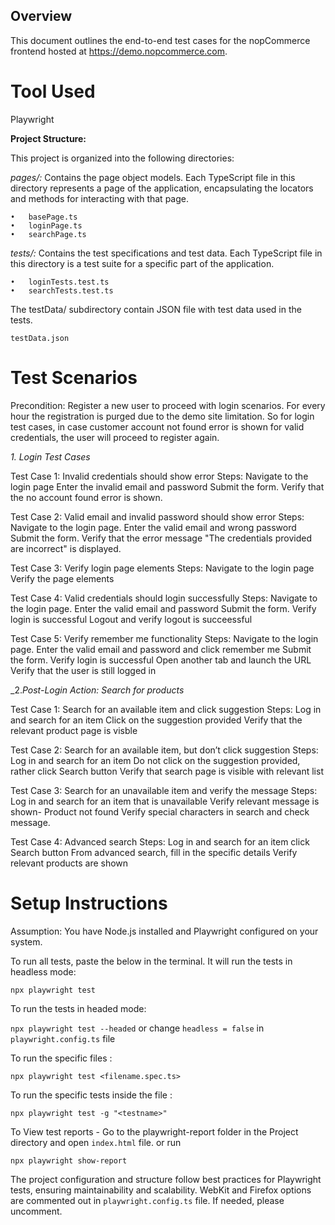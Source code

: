 ## Overview

This document outlines the end-to-end test cases for the nopCommerce frontend hosted at https://demo.nopcommerce.com.

# Tool Used
Playwright

**Project Structure:**

This project is organized into the following directories:

_pages/:_ Contains the page object models. Each TypeScript file in this directory represents a page of the application, encapsulating the locators and methods for interacting with that page.
```
•	basePage.ts
•	loginPage.ts
•	searchPage.ts
```
_tests/:_ Contains the test specifications and test data. Each TypeScript file in this directory is a test suite for a specific part of the application.
```
•	loginTests.test.ts
•	searchTests.test.ts
```
The testData/ subdirectory contain JSON file with test data used in the tests.

`testData.json`

# Test Scenarios

Precondition:
Register a new user to proceed with login scenarios.
For every hour the registration is purged due to the demo site limitation. So for login test cases, in case customer account not found error is shown for valid credentials, the user will proceed to register again.

_1. Login Test Cases_

Test Case 1: Invalid credentials should show error
Steps:
Navigate to the login page
Enter the invalid email and password
Submit the form.
Verify that the no account found error is shown.

Test Case 2: Valid email and invalid password should show error
Steps:
Navigate to the login page.
Enter the valid email and wrong password
Submit the form.
Verify that the error message "The credentials provided are incorrect" is displayed.

Test Case 3: Verify login page elements
Steps:
Navigate to the login page
Verify the page elements

Test Case 4: Valid credentials should login successfully
Steps:
Navigate to the login page.
Enter the valid email and password
Submit the form.
Verify login is successful
Logout and verify logout is succeessful

Test Case 5: Verify remember me functionality
Steps:
Navigate to the login page.
Enter the valid email and password and click remember me
Submit the form.
Verify login is successful
Open another tab and launch the URL
Verify that the user is still logged in

_2._Post-Login Action: Search for products_

Test Case 1: Search for an available item and click suggestion
Steps:
Log in and search for an item
Click on the suggestion provided
Verify that the relevant product page is visble

Test Case 2: Search for an available item, but don’t click suggestion
Steps:
Log in and search for an item
Do not click on the suggestion provided, rather click Search button
Verify that search page is visible with relevant list

Test Case 3: Search for an unavailable item and verify the message
Steps:
Log in and search for an item that is unavailable
Verify relevant message is shown- Product not found
Verify special characters in search and check message.

Test Case 4: Advanced search
Steps:
Log in and search for an item click Search button
From advanced search, fill in the specific details
Verify relevant products are shown

# Setup Instructions

Assumption: You have Node.js installed and Playwright configured on your system.

To run all tests, paste the below in the terminal. It will run the tests in headless mode:

`npx playwright test`

To run the tests in headed mode:

`npx playwright test --headed`  or change `headless = false` in `playwright.config.ts` file

To run the specific files :

`npx playwright test <filename.spec.ts> `

To run the specific tests inside the file :

`npx playwright test -g "<testname>"`

To View test reports - Go to the playwright-report folder in the Project directory and open `index.html` file. or run

`npx playwright show-report`

The project configuration and structure follow best practices for Playwright tests, ensuring maintainability and scalability. WebKit and Firefox options are commented out in `playwright.config.ts` file. If needed, please uncomment.

